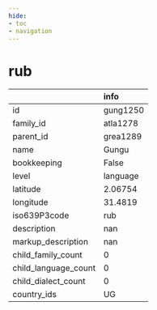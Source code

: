 ```yaml
---
hide:
- toc
- navigation
---
```

# rub
|                      | info     |
|:---------------------|:---------|
| id                   | gung1250 |
| family_id            | atla1278 |
| parent_id            | grea1289 |
| name                 | Gungu    |
| bookkeeping          | False    |
| level                | language |
| latitude             | 2.06754  |
| longitude            | 31.4819  |
| iso639P3code         | rub      |
| description          | nan      |
| markup_description   | nan      |
| child_family_count   | 0        |
| child_language_count | 0        |
| child_dialect_count  | 0        |
| country_ids          | UG       |